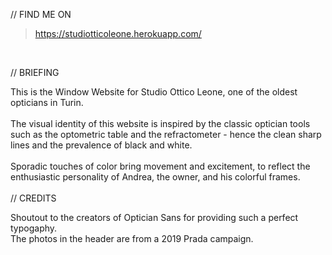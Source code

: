 // FIND ME ON
> https://studiotticoleone.herokuapp.com/
<br>

// BRIEFING

This is the Window Website for Studio Ottico Leone, one of the oldest opticians in Turin.
<br><br>
The visual identity of this website is inspired by the classic optician tools such as the optometric table and the refractometer - hence the clean sharp lines and the prevalence of black and white.
<br><br>
Sporadic touches of color bring movement and excitement, to reflect the enthusiastic personality of Andrea, the owner, and his colorful frames.
<br><br>
// CREDITS

Shoutout to the creators of Optician Sans for providing such a perfect typogaphy. <br>
The photos in the header are from a 2019 Prada campaign.
